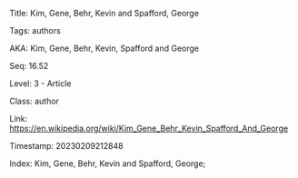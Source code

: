 Title:  Kim, Gene, Behr, Kevin and Spafford, George

Tags:   authors

AKA:    Kim, Gene, Behr, Kevin, Spafford and George

Seq:    16.52

Level:  3 - Article

Class:  author

Link:   https://en.wikipedia.org/wiki/Kim_Gene_Behr_Kevin_Spafford_And_George

Timestamp: 20230209212848

Index:  Kim, Gene, Behr, Kevin and Spafford, George; 

